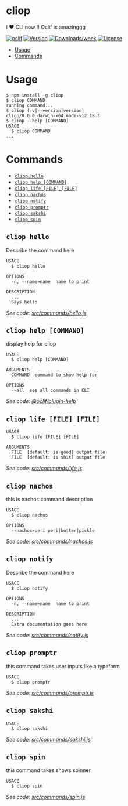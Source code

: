 # cliop

I &hearts; CLI now !!
Oclif is amazinggg

[![oclif](https://img.shields.io/badge/cli-oclif-brightgreen.svg)](https://oclif.io)
[![Version](https://img.shields.io/npm/v/mynewcli.svg)](https://npmjs.org/package/mynewcli)
[![Downloads/week](https://img.shields.io/npm/dw/mynewcli.svg)](https://npmjs.org/package/mynewcli)
[![License](https://img.shields.io/npm/l/mynewcli.svg)](https://github.com/sakshi-choudhary/cli/blob/master/package.json)

<!-- toc -->

- [Usage](#usage)
- [Commands](#commands)
<!-- tocstop -->

# Usage

<!-- usage -->

```sh-session
$ npm install -g cliop
$ cliop COMMAND
running command...
$ cliop (-v|--version|version)
cliop/0.0.0 darwin-x64 node-v12.18.3
$ cliop --help [COMMAND]
USAGE
  $ cliop COMMAND
...
```

<!-- usagestop -->

# Commands

<!-- commands -->

- [`cliop hello`](#cliop-hello)
- [`cliop help [COMMAND]`](#cliop-help-command)
- [`cliop life [FILE] [FILE]`](#cliop-life-file-file)
- [`cliop nachos`](#cliop-nachos)
- [`cliop notify`](#cliop-notify)
- [`cliop promptr`](#cliop-promptr)
- [`cliop sakshi`](#cliop-sakshi)
- [`cliop spin`](#cliop-spin)

## `cliop hello`

Describe the command here

```
USAGE
  $ cliop hello

OPTIONS
  -n, --name=name  name to print

DESCRIPTION
  ...
  Says hello
```

_See code: [src/commands/hello.js](https://github.com/sakshi-choudhary/oclif-cli/blob/v0.0.0/src/commands/hello.js)_

## `cliop help [COMMAND]`

display help for cliop

```
USAGE
  $ cliop help [COMMAND]

ARGUMENTS
  COMMAND  command to show help for

OPTIONS
  --all  see all commands in CLI
```

_See code: [@oclif/plugin-help](https://github.com/oclif/plugin-help/blob/v3.2.2/src/commands/help.ts)_

## `cliop life [FILE] [FILE]`

```
USAGE
  $ cliop life [FILE] [FILE]

ARGUMENTS
  FILE  [default: is good] output file
  FILE  [default: is shit] output file
```

_See code: [src/commands/life.js](https://github.com/sakshi-choudhary/oclif-cli/blob/v0.0.0/src/commands/life.js)_

## `cliop nachos`

this is nachos command description

```
USAGE
  $ cliop nachos

OPTIONS
  --nachos=peri peri|butter|pickle
```

_See code: [src/commands/nachos.js](https://github.com/sakshi-choudhary/oclif-cli/blob/v0.0.0/src/commands/nachos.js)_

## `cliop notify`

Describe the command here

```
USAGE
  $ cliop notify

OPTIONS
  -n, --name=name  name to print

DESCRIPTION
  ...
  Extra documentation goes here
```

_See code: [src/commands/notify.js](https://github.com/sakshi-choudhary/oclif-cli/blob/v0.0.0/src/commands/notify.js)_

## `cliop promptr`

this command takes user inputs like a typeform

```
USAGE
  $ cliop promptr
```

_See code: [src/commands/promptr.js](https://github.com/sakshi-choudhary/oclif-cli/blob/v0.0.0/src/commands/promptr.js)_

## `cliop sakshi`

```
USAGE
  $ cliop sakshi
```

_See code: [src/commands/sakshi.js](https://github.com/sakshi-choudhary/oclif-cli/blob/v0.0.0/src/commands/sakshi.js)_

## `cliop spin`

this command takes shows spinner

```
USAGE
  $ cliop spin
```

_See code: [src/commands/spin.js](https://github.com/sakshi-choudhary/oclif-cli/blob/v0.0.0/src/commands/spin.js)_

<!-- commandsstop -->
